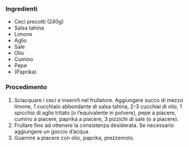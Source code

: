 ### Ingredienti
- Ceci precotti (240g)
- Salsa tahina
- Limone
- Aglio
- Sale
- Olio
- Cumino
- Pepe
- (Paprika)

### Procedimento
1. Sciacquare i ceci e inserirli nel frullatore. Aggiungere succo di mezzo limone, 1 cucchiaio abbondante di salsa tahina, 2-3 cucchiai di olio, 1 spicchio di aglio tritato (o l’equivalente in polvere), pepe a piacere, cumino a piacere, paprika a piacere, 3 pizzichi di sale (o a piacere).
2. Frullare fino ad ottenere la consistenza desiderata. Se necessario aggiungere un goccio d’acqua.
3. Guarnire a piacere con olio, paprika, prezzemolo.